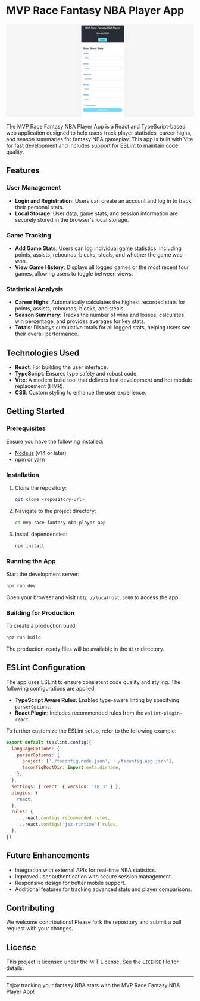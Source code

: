 # MVP Race Fantasy NBA Player App

![image](./src/assets/nbaStats.png)

The MVP Race Fantasy NBA Player App is a React and TypeScript-based web application designed to help users track player statistics, career highs, and season summaries for fantasy NBA gameplay. This app is built with Vite for fast development and includes support for ESLint to maintain code quality.

## Features

### User Management

- **Login and Registration**: Users can create an account and log in to track their personal stats.
- **Local Storage**: User data, game stats, and session information are securely stored in the browser's local storage.

### Game Tracking

- **Add Game Stats**: Users can log individual game statistics, including points, assists, rebounds, blocks, steals, and whether the game was won.
- **View Game History**: Displays all logged games or the most recent four games, allowing users to toggle between views.

### Statistical Analysis

- **Career Highs**: Automatically calculates the highest recorded stats for points, assists, rebounds, blocks, and steals.
- **Season Summary**: Tracks the number of wins and losses, calculates win percentage, and provides averages for key stats.
- **Totals**: Displays cumulative totals for all logged stats, helping users see their overall performance.

## Technologies Used

- **React**: For building the user interface.
- **TypeScript**: Ensures type safety and robust code.
- **Vite**: A modern build tool that delivers fast development and hot module replacement (HMR).
- **CSS**: Custom styling to enhance the user experience.

## Getting Started

### Prerequisites

Ensure you have the following installed:

- [Node.js](https://nodejs.org/) (v14 or later)
- [npm](https://www.npmjs.com/) or [yarn](https://yarnpkg.com/)

### Installation

1. Clone the repository:
   ```bash
   git clone <repository-url>
   ```
2. Navigate to the project directory:
   ```bash
   cd mvp-race-fantasy-nba-player-app
   ```
3. Install dependencies:
   ```bash
   npm install
   ```

### Running the App

Start the development server:

```bash
npm run dev
```

Open your browser and visit `http://localhost:3000` to access the app.

### Building for Production

To create a production build:

```bash
npm run build
```

The production-ready files will be available in the `dist` directory.

## ESLint Configuration

The app uses ESLint to ensure consistent code quality and styling. The following configurations are applied:

- **TypeScript Aware Rules**: Enabled type-aware linting by specifying `parserOptions`.
- **React Plugin**: Includes recommended rules from the `eslint-plugin-react`.

To further customize the ESLint setup, refer to the following example:

```js
export default tseslint.config({
  languageOptions: {
    parserOptions: {
      project: ['./tsconfig.node.json', './tsconfig.app.json'],
      tsconfigRootDir: import.meta.dirname,
    },
  },
  settings: { react: { version: '18.3' } },
  plugins: {
    react,
  },
  rules: {
    ...react.configs.recommended.rules,
    ...react.configs['jsx-runtime'].rules,
  },
})
```

## Future Enhancements

- Integration with external APIs for real-time NBA statistics.
- Improved user authentication with secure session management.
- Responsive design for better mobile support.
- Additional features for tracking advanced stats and player comparisons.

## Contributing

We welcome contributions! Please fork the repository and submit a pull request with your changes.

## License

This project is licensed under the MIT License. See the `LICENSE` file for details.

---

Enjoy tracking your fantasy NBA stats with the MVP Race Fantasy NBA Player App!
